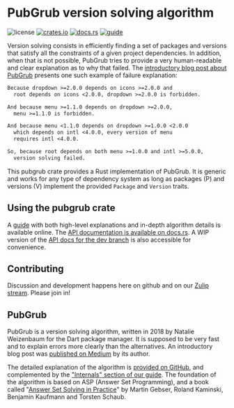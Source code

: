 # PubGrub version solving algorithm

![license](https://img.shields.io/crates/l/pubgrub.svg)
[![crates.io](https://img.shields.io/crates/v/pubgrub.svg?logo=rust)][crates]
[![docs.rs](https://img.shields.io/badge/docs.rs-pubgrub-yellow)][docs]
[![guide](https://img.shields.io/badge/guide-pubgrub-ff69b4?logo=read-the-docs)][guide]

Version solving consists in efficiently finding a set of packages and versions
that satisfy all the constraints of a given project dependencies.
In addition, when that is not possible,
PubGrub tries to provide a very human-readable and clear
explanation as to why that failed.
The [introductory blog post about PubGrub][medium-pubgrub] presents
one such example of failure explanation:

```txt
Because dropdown >=2.0.0 depends on icons >=2.0.0 and
  root depends on icons <2.0.0, dropdown >=2.0.0 is forbidden.

And because menu >=1.1.0 depends on dropdown >=2.0.0,
  menu >=1.1.0 is forbidden.

And because menu <1.1.0 depends on dropdown >=1.0.0 <2.0.0
  which depends on intl <4.0.0, every version of menu
  requires intl <4.0.0.

So, because root depends on both menu >=1.0.0 and intl >=5.0.0,
  version solving failed.
```

This pubgrub crate provides a Rust implementation of PubGrub.
It is generic and works for any type of dependency system
as long as packages (P) and versions (V) implement
the provided `Package` and `Version` traits.


## Using the pubgrub crate

A [guide][guide] with both high-level explanations and
in-depth algorithm details is available online.
The [API documentation is available on docs.rs][docs].
A WIP version of the [API docs for the dev branch][docs-dev] is also
accessible for convenience.


## Contributing

Discussion and development happens here on github and on our
[Zulip stream](https://rust-lang.zulipchat.com/#narrow/stream/260232-t-cargo.2FPubGrub).
Please join in!


## PubGrub

PubGrub is a version solving algorithm,
written in 2018 by Natalie Weizenbaum
for the Dart package manager.
It is supposed to be very fast and to explain errors
more clearly than the alternatives.
An introductory blog post was
[published on Medium][medium-pubgrub] by its author.

The detailed explanation of the algorithm is
[provided on GitHub][github-pubgrub],
and complemented by the ["Internals" section of our guide][guide-internals].
The foundation of the algorithm is based on ASP (Answer Set Programming),
and a book called
"[Answer Set Solving in Practice][potassco-book]"
by Martin Gebser, Roland Kaminski, Benjamin Kaufmann and Torsten Schaub.

[crates]: https://crates.io/crates/pubgrub
[guide]: https://pubgrub-rs-guide.netlify.app/
[guide-internals]: https://pubgrub-rs-guide.netlify.app/internals/intro.html
[docs]: https://docs.rs/pubgrub
[docs-dev]: https://pubgrub-rs.github.io/pubgrub/pubgrub/
[medium-pubgrub]: https://medium.com/@nex3/pubgrub-2fb6470504f
[github-pubgrub]: https://github.com/dart-lang/pub/blob/master/doc/solver.md
[potassco-book]: https://potassco.org/book/
